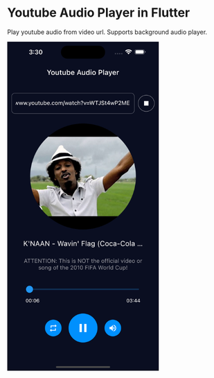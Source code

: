 # Youtube Audio Player in Flutter

Play youtube audio from video url. Supports background audio player.

<img src="screenshot.png" width="350px" />